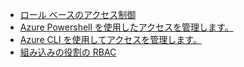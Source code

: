 - [ロール ベースのアクセス制御](role-based-access-control-configure.md)
- [Azure Powershell を使用したアクセスを管理します。](role-based-access-control-manage-access-powershell.md)
- [Azure CLI を使用してアクセスを管理します。](role-based-access-control-manage-access-azure-cli.md)
- [組み込みの役割の RBAC](role-based-access-built-in-roles.md)





